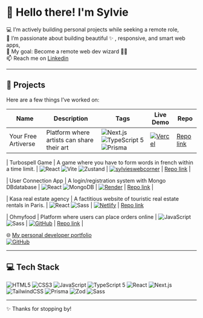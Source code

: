 # 👋 Hello there! I'm Sylvie

💻 I’m actively building personal projects while seeking a remote role,  
💖 I’m passionate about building beautiful ✨ , responsive, and smart web apps,  
🎯 My goal: Become a remote web dev wizard 🧙‍♀️  
📫 Reach me on [Linkedin](https://www.linkedin.com/in/sylvie-castet)  

---

## 🚀 Projects

Here are a few things I’ve worked on:

| Name  | Description  | Tags | Live Demo  | Repo |
|-------|--------------|------|------------|------|
| Your Free Artiverse   | Platform where artists can share their art |  ![Next.js](https://img.shields.io/badge/-Next.js-000000?logo=next.js)  ![TypeScript 5](https://img.shields.io/badge/-TypeScript%205-3178C6?logo=typescript&logoColor=white)  ![Prisma](https://img.shields.io/badge/-Prisma-2D3748?logo=prisma&logoColor=white)  | [![Vercel](https://img.shields.io/badge/-Live%20on%20Vercel-000?logo=vercel&logoColor=white)](https://your-free-artiverse.vercel.app)   | [Repo link](https://github.com/Sylvie-C/your-free-artiverse)         |


| Turbospell Game   | A game where you have to form words in french within a time limit.  | ![React](https://img.shields.io/badge/-React-61DAFB?logo=react&logoColor=black)  ![Vite](https://img.shields.io/badge/-Vite-646CFF?logo=vite&logoColor=white)  ![Zustand](https://img.shields.io/badge/-Zustand-F28534?logo=zustand&logoColor=white)  | [![sylvieswebcorner](https://sylvieswebcorner.fr/swc.ico)](https://sylvieswebcorner.fr/games/turbospell)  | [Repo link](https://github.com/Sylvie-C/turbospell)  |


| User Connection App   | A login/registration system with Mongo DBdatabase   | ![React](https://img.shields.io/badge/-React-61DAFB?logo=react&logoColor=black) ![MongoDB](https://img.shields.io/badge/-MongoDB-47A248?logo=mongodb&logoColor=white) | [![Render](https://img.shields.io/badge/-Live%20on%20Render-00979D?logo=render&logoColor=white)](https://user-connection-frontend.onrender.com/)  | [Repo link](https://github.com/Sylvie-C/user_connection_MERN_project )  |


| Kasa real estate agency  | A factitious website of touristic real estate rentals in Paris.  | ![React](https://img.shields.io/badge/-React-61DAFB?logo=react&logoColor=black)  ![Sass](https://img.shields.io/badge/-Sass-CC6699?logo=sass&logoColor=white)  | [![Netlify](https://img.shields.io/badge/-Netlify-00C7B7?logo=netlify&logoColor=white)](https://swc-kasa.netlify.app/)  | [Repo link](https://github.com/Sylvie-C/kasa)


| Ohmyfood | Platform where users can place orders online | ![JavaScript](https://img.shields.io/badge/-JavaScript-F7DF1E?logo=javascript&logoColor=black) ![Sass](https://img.shields.io/badge/-Sass-CC6699?logo=sass&logoColor=white) |  [![GitHub](https://img.shields.io/badge/-View%20on%20GitHub-181717?logo=github&logoColor=white)](https://sylvie-c.github.io/ohmyfood/)  |  [Repo link](https://github.com/Sylvie-C/ohmyfood)  |


🌐 [My personal developer portfolio](https://sylvieswebcorner.fr)  
[![GitHub](https://img.shields.io/badge/-View%20on%20GitHub-181717?logo=github&logoColor=white)](https://github.com/Sylvie-C?tab=repositories)

---

## 💻 Tech Stack

![HTML5](https://img.shields.io/badge/-HTML5-E34F26?logo=html5&logoColor=white)
![CSS3](https://img.shields.io/badge/-CSS3-1572B6?logo=css3&logoColor=white)
![JavaScript](https://img.shields.io/badge/-JavaScript-F7DF1E?logo=javascript&logoColor=black)
![TypeScript 5](https://img.shields.io/badge/-TypeScript%205-3178C6?logo=typescript&logoColor=white)
![React](https://img.shields.io/badge/-React-61DAFB?logo=react&logoColor=black)
![Next.js](https://img.shields.io/badge/-Next.js-000000?logo=next.js)
![TailwindCSS](https://img.shields.io/badge/-TailwindCSS-38B2AC?logo=tailwind-css&logoColor=white)
![Prisma](https://img.shields.io/badge/-Prisma-2D3748?logo=prisma&logoColor=white)
![Zod](https://img.shields.io/badge/-Zod-6D28D9?logo=data&logoColor=white)
![Sass](https://img.shields.io/badge/-Sass-CC6699?logo=sass&logoColor=white)

---

✨ Thanks for stopping by!
